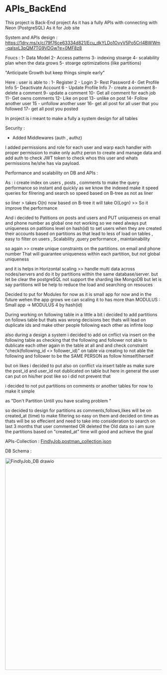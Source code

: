 
# APIs_BackEnd

This project is Back-End project 
As it has a fully APIs with connecting with Neon (PostgreSQL)
As it for Job site

System and APIs design : https://1drv.ms/x/c/79f76ce63334d821/Ecu_dkYLDo1OvyV5Po5CrI4BWWm-qaIsxL3pQM7TG9VDGw?e=0MF8z8



Foucs : 
1- Data Model 
2- Access patterns 
3- indexing stoarge 
4- scalability plan when the data grows
5- stoarge optimizations (like partitions)

"Anticipate Growth but keep things simple early"

Here : user is able to :
1-  Register
2 - Login
3- Rest Password 
4- Get Profile Info
5- Deactivate Account
6 - Update Profile Info
7- create a comment 
8- delete a comment
9- update a comment
10- Get all comment for each job 
11- Get owns comments
12- Like on post
13- unlike on post 
14- Follow another user
15 - unfollow another user
16- get all post for all user that you followed
17- get all post you posted

In project is i meant  to make a fully a system design for all tables 

Security :
 - Added Middlewares (auth , authz)

 I added permissions and role for each user and warp each handler with proper permission to make only authz peron to create and manage data 
 and add auth to check JWT token to check whos this user and whats permissions he/she has via payload.


Performance and scalability on DB and APIs :

As : i create index on users , posts , comments to make the query performance so instant and quickly as we know the indexed make it speed queries for filrering and search so speed  based on B-tree as not as liner 

so liner > takes O(n)
now based on B-tree it will take O(Logn) >> So it improve the performance

And i decided to Patitions on posts and users and PUT uniqueness  on email and phone number as global one not working so we need always put uniqueness  on patitions level   on hash(id) to set users when they are created their accounts based on partitions as that lead to less of load on tables , easy to filter on users , Scalability ,query performance , maintainability 

so again  >> create unique constraints on the partitions. on email and phone number That will guarantee uniqueness within each partition, but not global uniqueness


and it is helps in Horizontal scaling >> handle multi data across nodes/servers and do it by partitions within the same database/server. but let be clear the postgreSQL not support the sharding like MongoDB but let is say partitions will be help to reduce the load and searching on resouces 

Decided to put for Modules for now as it is small app for now and in the future wehen the app grows we can scaling it to has more than MODULUS : 
Small app → MODULUS 4 by hash(id)

During working on following table in a little a bit i decided to add partitions on follows table but thats was wrong decisions bec thats will lead on duplicate ids and make other people following each other as infinte loop 


also during a design a system i decided to add on cnflict via insert  on the following  table as checking that  the following and follower not able to dublicate each other again in the table at all and and check constraint "check(following_id <> follower_id)" on table via creating to not able  the following and follower to  be the SAME PERSON as follow himself/herself

but on likes i decided to put also on conflict via insert table as make sure the post_id and user_id not dublicated on table but here in general the user can put on his/her post like so i did not prevent that 


i decided to not put partitions on comments or another tables for now to make it simple 

as "Don't Partition Untill you have scaling problem "

so decided to design for partitions as comments,follows,likes will be on created_at (time)
to make filtering so easy on them and decided on time as thats will be so effecient and need to take into consideration to search on last 3 months that user commented OR deleted the Old data so i am sure the partitions based on "created_at" time  will good and achieve the goal 

APIs-Collection : [FindlyJob.postman_collection.json](https://github.com/user-attachments/files/23144342/FindlyJob.postman_collection.json)



DB Schema : 


<img width="679" height="681" alt="FindlyJob_DB drawio" src="https://github.com/user-attachments/assets/23e983fc-256d-45b9-8a53-052c0da5c07b" />

